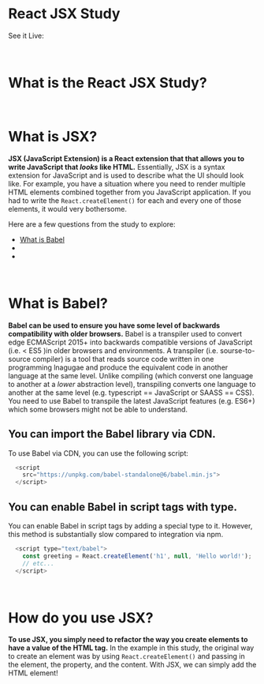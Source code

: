 # React JSX Study
See it Live: 

<br>

# What is the React JSX Study?


<br>

# What is JSX?
 
**JSX (JavaScript Extension) is a React extension that that allows you to write JavaScript that *looks* like HTML.** Essentially, JSX  is a syntax extension for JavaScript and is used to describe what the UI should look like. For example, you have a situation where you need to render multiple HTML elements combined together from you JavaScript application. If you had to write the ```React.createElement()``` for each and every one of those elements, it would very bothersome.

Here are a few questions from the study to explore:

* [What is Babel](#What-is-Babel)
* [](#)
* [](#)

<br>

# What is Babel?
**Babel can be used to ensure you have some level of backwards compatibility with older browsers.** Babel is a transpiler used to convert edge ECMAScript 2015+ into backwards compatible versions of JavaScript (i.e. < ES5 )in older browsers and environments. A transpiler (i.e. sourse-to-source compiler) is a tool that reads source code written in one programming lnagugae and produce the equivalent code in another language at the same level. Unlike compiling (which converst one language to another at a *lower* abstraction level), transpiling converts one language to another at the same level (e.g. typescript == JavaScript or SAASS == CSS). You need to use Babel to transpile the latest JavaScript features (e.g. ES6+) which some browsers might not be able to understand.


## You can import the Babel library via CDN.
To use Babel via CDN, you can use the following script:
```JavaScript
  <script
    src="https://unpkg.com/babel-standalone@6/babel.min.js">
  </script>
```

## You can enable Babel in script tags with type.
You can enable Babel in script tags by adding a special type to it. However, this method is substantially slow compared to integration via npm.
```JavaScript
  <script type="text/babel">
    const greeting = React.createElement('h1', null, 'Hello world!');
    // etc...
  </script>
```

<br>

# How do you use JSX?
**To use JSX, you simply need to refactor the  way you create elements to have a value of the HTML tag.** In the example in this study, the original way to create an element was by using ```React.createElement()``` and passing in the element, the property, and the content. With JSX, we can simply add the HTML element!
```JavaScript

```
